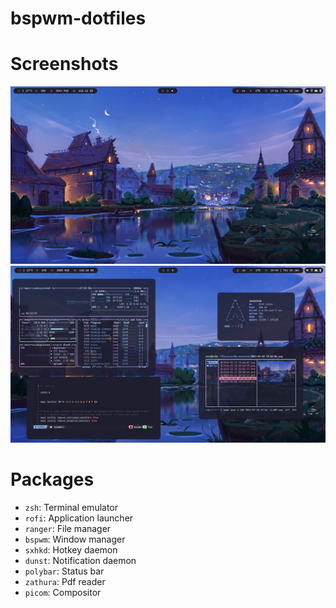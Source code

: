 # bspwm-dotfiles
# Screenshots
![lol](https://github.com/ImSb91/bspwm-dotfiles/blob/main/preview1.png?raw=true "Preview1")
![lol](https://github.com/ImSb91/bspwm-dotfiles/blob/main/preview2.png?raw=true "Preview2")

# Packages 
* `zsh`: Terminal emulator
* `rofi`: Application launcher
* `ranger`: File manager
* `bspwm`: Window manager
* `sxhkd`: Hotkey daemon
* `dunst`: Notification daemon
* `polybar`: Status bar
* `zathura`: Pdf reader
* `picom`: Compositor
